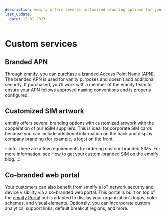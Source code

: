 ```yaml
---
description: emnify offers several customized branding options for your APN, SIM artwork, and web portal
last_update: 
  date: 12-01-2023
---
```


# Custom services

## Branded APN

Through emnify, you can purchase a branded [Access Point Name (APN)](/glossary#apn).
The branded APN is used for vanity purposes and doesn’t add additional security.
If purchased, you’ll work with a member of the emnify team to ensure your APN follows approved naming conventions and is properly configured.

## Customized SIM artwork

emnify offers several branding options with customized artwork with the cooperation of our eSIM suppliers.
This is ideal for corporate SIM cards because you can include additional information on the back and display company branding (for example, a logo) on the front.

:::info
There are a few requirements for ordering custom-branded SIMs.
For more information, see [How to get your custom-branded SIM](https://www.emnify.com/blog/emnify-sim-custom-branding) on the emnify blog.
:::

## Co-branded web portal

Your customers can also benefit from emnify's IoT network security and device visibility via a co-branded web portal.
This portal is built on top of the [emnify Portal](https://portal.emnify.com/) but is adapted to display your organization’s logos, color schemes, and visual elements.
Optionally, you can incorporate custom analytics, support links, default breakout regions, and more.
